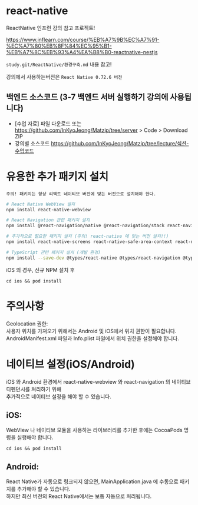 # react-native

ReactNative 인프런 강의 참고 프로젝트!

https://www.inflearn.com/course/%EB%A7%9B%EC%A7%91-%EC%A7%80%EB%8F%84%EC%95%B1-%EB%A7%8C%EB%93%A4%EA%B8%B0-reactnative-nestjs

`study.git/ReactNative/환경구축.md` 내용 참고!

강의에서 사용하는버전은 `React Native 0.72.6 버전`

## 백엔드 소스코드 (3-7 백엔드 서버 실행하기 강의에 사용됩니다)

- [수업 자료] 파일 다운로드 또는 https://github.com/InKyoJeong/Matzip/tree/server > Code > Download ZIP
- 강의별 소스코드
  https://github.com/InKyoJeong/Matzip/tree/lecture/섹션-수업코드

# 유용한 추가 패키지 설치

`주의! 패키지는 항상 리액트 네이티브 버전에 맞는 버전으로 설치해야 한다.`

```bash
# React Native WebView 설치
npm install react-native-webview

# React Navigation 관련 패키지 설치
npm install @react-navigation/native @react-navigation/stack react-navigation-stack

# 추가적으로 필요한 패키지 설치 (주의! react-native 에 맞는 버전 설치!!)
npm install react-native-screens react-native-safe-area-context react-native-gesture-handler@^2.16.0

# TypeScript 관련 패키지 설치 (개발 환경)
npm install --save-dev @types/react-native @types/react-navigation @types/react-navigation-stack
```

iOS 의 경우, 신규 NPM 설치 후

```
cd ios && pod install
```

# 주의사항

Geolocation 권한:  
사용자 위치를 가져오기 위해서는 Android 및 iOS에서 위치 권한이 필요합니다. AndroidManifest.xml 파일과 Info.plist 파일에서 위치 권한을 설정해야 합니다.

# 네이티브 설정(iOS/Android)

iOS 와 Android 환경에서 react-native-webview 와 react-navigation 의 네이티브 디펜던시를 처리하기 위해  
추가적으로 네이티브 설정을 해야 할 수 있습니다.

## iOS:

WebView 나 네이티브 모듈을 사용하는 라이브러리를 추가한 후에는 CocoaPods 명령을 실행해야 합니다.

```
cd ios && pod install
```

## Android:

React Native가 자동으로 링크되지 않으면, MainApplication.java 에 수동으로 패키지를 추가해야 할 수 있습니다.  
하지만 최신 버전의 React Native에서는 보통 자동으로 처리됩니다.
